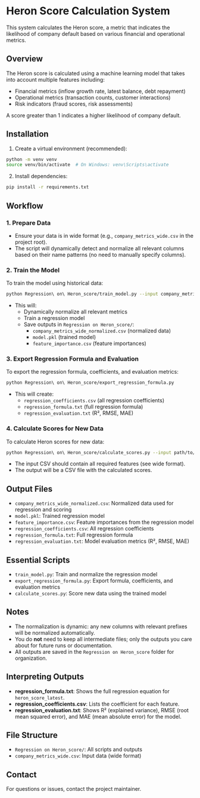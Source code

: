 # Heron Score Calculation System

This system calculates the Heron score, a metric that indicates the likelihood of company default based on various financial and operational metrics.

## Overview

The Heron score is calculated using a machine learning model that takes into account multiple features including:
- Financial metrics (inflow growth rate, latest balance, debt repayment)
- Operational metrics (transaction counts, customer interactions)
- Risk indicators (fraud scores, risk assessments)

A score greater than 1 indicates a higher likelihood of company default.

## Installation

1. Create a virtual environment (recommended):
```bash
python -m venv venv
source venv/bin/activate  # On Windows: venv\Scripts\activate
```

2. Install dependencies:
```bash
pip install -r requirements.txt
```

## Workflow

### 1. Prepare Data
- Ensure your data is in wide format (e.g., `company_metrics_wide.csv` in the project root).
- The script will dynamically detect and normalize all relevant columns based on their name patterns (no need to manually specify columns).

### 2. Train the Model
To train the model using historical data:
```bash
python Regression\ on\ Heron_score/train_model.py --input company_metrics_wide.csv --model-output Regression\ on\ Heron_score/model.pkl
```
- This will:
  - Dynamically normalize all relevant metrics
  - Train a regression model
  - Save outputs in `Regression on Heron_score/`:
    - `company_metrics_wide_normalized.csv` (normalized data)
    - `model.pkl` (trained model)
    - `feature_importance.csv` (feature importances)

### 3. Export Regression Formula and Evaluation
To export the regression formula, coefficients, and evaluation metrics:
```bash
python Regression\ on\ Heron_score/export_regression_formula.py
```
- This will create:
  - `regression_coefficients.csv` (all regression coefficients)
  - `regression_formula.txt` (full regression formula)
  - `regression_evaluation.txt` (R², RMSE, MAE)

### 4. Calculate Scores for New Data
To calculate Heron scores for new data:
```bash
python Regression\ on\ Heron_score/calculate_scores.py --input path/to/input.csv --output path/to/output.csv
```
- The input CSV should contain all required features (see wide format).
- The output will be a CSV file with the calculated scores.

## Output Files
- `company_metrics_wide_normalized.csv`: Normalized data used for regression and scoring
- `model.pkl`: Trained regression model
- `feature_importance.csv`: Feature importances from the regression model
- `regression_coefficients.csv`: All regression coefficients
- `regression_formula.txt`: Full regression formula
- `regression_evaluation.txt`: Model evaluation metrics (R², RMSE, MAE)

## Essential Scripts
- `train_model.py`: Train and normalize the regression model
- `export_regression_formula.py`: Export formula, coefficients, and evaluation metrics
- `calculate_scores.py`: Score new data using the trained model

## Notes
- The normalization is dynamic: any new columns with relevant prefixes will be normalized automatically.
- You do **not** need to keep all intermediate files; only the outputs you care about for future runs or documentation.
- All outputs are saved in the `Regression on Heron_score` folder for organization.

## Interpreting Outputs
- **regression_formula.txt**: Shows the full regression equation for `heron_score_latest`.
- **regression_coefficients.csv**: Lists the coefficient for each feature.
- **regression_evaluation.txt**: Shows R² (explained variance), RMSE (root mean squared error), and MAE (mean absolute error) for the model.

## File Structure
- `Regression on Heron_score/`: All scripts and outputs
- `company_metrics_wide.csv`: Input data (wide format)

## Contact
For questions or issues, contact the project maintainer. 